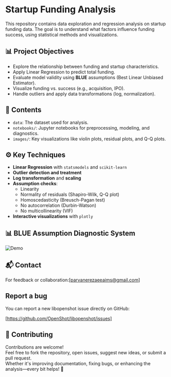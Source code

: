 # Startup Funding Analysis

This repository contains data exploration and regression analysis on startup funding data. The goal is to understand what factors influence funding success, using statistical methods and visualizations.

## 📊 Project Objectives

- Explore the relationship between funding and startup characteristics.
- Apply Linear Regression to predict total funding.
- Evaluate model validity using **BLUE** assumptions (Best Linear Unbiased Estimator).
- Visualize funding vs. success (e.g., acquisition, IPO).
- Handle outliers and apply data transformations (log, normalization).

## 📁 Contents

- `data`: The dataset used for analysis.
- `notebooks/`: Jupyter notebooks for preprocessing, modeling, and diagnostics.
- `images/`: Key visualizations like violin plots, residual plots, and Q-Q plots.


## ⚙️ Key Techniques

- **Linear Regression** with `statsmodels` and `scikit-learn`
- **Outlier detection and treatment**
- **Log transformation** and **scaling**
- **Assumption checks**:
  - Linearity
  - Normality of residuals (Shapiro-Wilk, Q-Q plot)
  - Homoscedasticity (Breusch-Pagan test)
  - No autocorrelation (Durbin-Watson)
  - No multicollinearity (VIF)
- **Interactive visualizations** with `plotly`

## 📊 BLUE Assumption Diagnostic System

![Demo](images/App.gif)

## 📬 Contact

For feedback or collaboration:[parvanerezaeeaims@gmail.com]

## Report a bug

You can report a new libopenshot issue directly on GitHub:

[https://github.com/OpenShot/libopenshot/issues]


## 🤝 Contributing

Contributions are welcome!  
Feel free to fork the repository, open issues, suggest new ideas, or submit a pull request.  
Whether it's improving documentation, fixing bugs, or enhancing the analysis—every bit helps! 🚀


